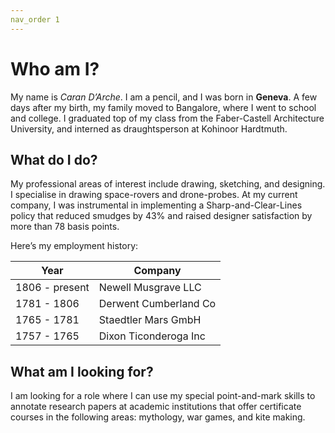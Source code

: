 ```yaml
---
nav_order 1
---
```


# Who am I?

My name is _Caran D’Arche_. I am a pencil, and I was born in **Geneva**. A few days after my birth, my family moved to Bangalore, where I went to school and college. I graduated top of my class from the Faber-Castell Architecture University, and interned as draughtsperson at Kohinoor Hardtmuth.

## What do I do?

My professional areas of interest include drawing, sketching, and designing. I specialise in drawing space-rovers and drone-probes.
At my current company, I was instrumental in implementing a Sharp-and-Clear-Lines policy that reduced smudges by 43% and raised designer satisfaction by more than 78 basis points.

Here’s my employment history:

|Year| Company|
|-----| -------|
|1806 - present |Newell Musgrave LLC|
|1781 - 1806|Derwent Cumberland Co |
|1765 - 1781|Staedtler Mars GmbH|
|1757 - 1765|Dixon Ticonderoga Inc|

## What am I looking for?

I am looking for a role where I can use my special point-and-mark skills to annotate research papers at academic institutions that offer certificate courses in the following areas: mythology, war games, and kite making.
